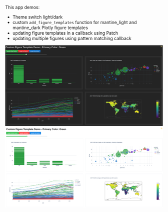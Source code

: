 This app demos:
- Theme switch light/dark
- custom `add_figure_templates` function for mantine_light and mantine_dark Plotly figure templates
- updating figure templates in a callback using Patch
- updating multiple figures using pattern matching callback

<img src="/help_center/theme_switch_figure_templates_custom/img_dark.png" />

<img src="/help_center/theme_switch_figure_templates_custom/img_light.png" />
